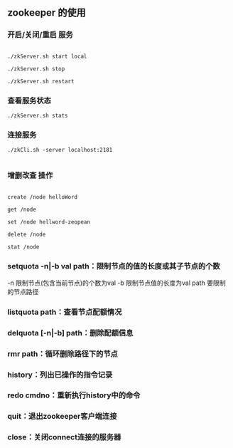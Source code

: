 ## zookeeper 的使用

### 开启/关闭/重启 服务

```

./zkServer.sh start local

./zkServer.sh stop

./zkServer.sh restart

```

### 查看服务状态

```
./zkServer.sh stats

```


### 连接服务

```
./zkCli.sh -server localhost:2181


```

### 增删改查 操作

```

create /node helloWord

get /node

set /node hellword-zeopean

delete /node

stat /node

```

### setquota -n|-b val path：限制节点的值的长度或其子节点的个数

-n 限制节点(包含当前节点)的个数为val
-b 限制节点值的长度为val
path 要限制的节点路径


### listquota path：查看节点配额情况

### delquota [-n|-b] path：删除配额信息

### rmr path：循环删除路径下的节点


### history：列出已操作的指令记录

### redo cmdno：重新执行history中的命令

### quit：退出zookeeper客户端连接

### close：关闭connect连接的服务器

